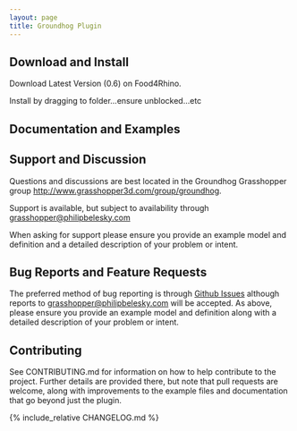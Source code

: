 ```yaml
---
layout: page
title: Groundhog Plugin
---
```


## Download and Install

<article class="message is-success">
  <div class="message-body">
    Download Latest Version (0.6) on Food4Rhino.
  </div>
</article>

Install by dragging to folder...ensure unblocked...etc

## Documentation and Examples

## Support and Discussion

Questions and discussions are best located in the Groundhog Grasshopper group http://www.grasshopper3d.com/group/groundhog.

Support is available, but subject to availability through grasshopper@philipbelesky.com

When asking for support please ensure you provide an example model and definition and a detailed description of your problem or intent.

## Bug Reports and Feature Requests

The preferred method of bug reporting is through [Github Issues](https://github.com/philipbelesky/groundhog/issues) although reports to grasshopper@philipbelesky.com will be accepted. As above, please ensure you provide an example model and definition along with a detailed description of your problem or intent.

## Contributing

See CONTRIBUTING.md for information on how to help contribute to the project. Further details are provided there, but note that pull requests are welcome, along with improvements to the example files and documentation that go beyond just the plugin.

{% include_relative CHANGELOG.md %}